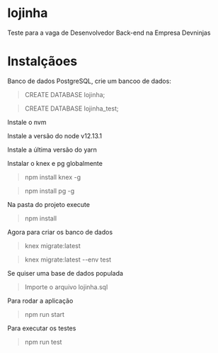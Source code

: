 # lojinha
Teste para a vaga de Desenvolvedor Back-end na Empresa Devninjas

# Instalçãoes

Banco de dados PostgreSQL, crie um bancoo de dados:

>CREATE DATABASE lojinha;

>CREATE DATABASE lojinha_test;


Instale o nvm

Instale a versão do node v12.13.1

Instale a última versão do yarn

Instalar o knex e pg globalmente

>npm install knex -g

>npm install pg -g

Na pasta do projeto execute

>npm install

Agora para criar os banco de dados

>knex migrate:latest

>knex migrate:latest --env test

Se quiser uma base de dados populada 

>Importe o arquivo lojinha.sql

Para rodar a aplicação 

>npm run start

Para executar os testes

>npm run test


